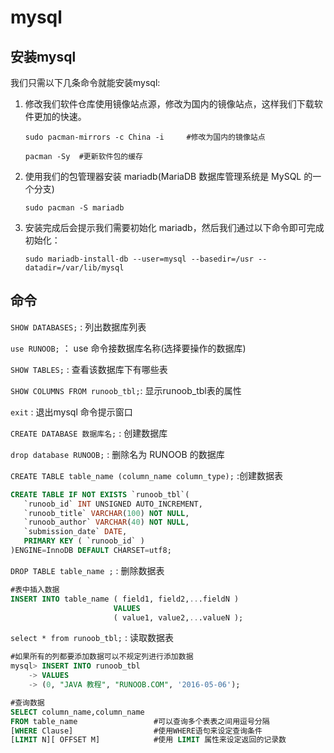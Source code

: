 # mysql

## 安装mysql

我们只需以下几条命令就能安装mysql:

1. 修改我们软件仓库使用镜像站点源，修改为国内的镜像站点，这样我们下载软件更加的快速。

    ```test
    sudo pacman-mirrors -c China -i     #修改为国内的镜像站点

    pacman -Sy  #更新软件包的缓存
    ```

2. 使用我们的包管理器安装 mariadb(MariaDB 数据库管理系统是 MySQL 的一个分支)

    `sudo pacman -S mariadb`

3. 安装完成后会提示我们需要初始化 mariadb，然后我们通过以下命令即可完成初始化：

    `sudo mariadb-install-db --user=mysql --basedir=/usr --datadir=/var/lib/mysql`

## 命令

`SHOW DATABASES;` : 列出数据库列表

`use RUNOOB;` ： use 命令接数据库名称(选择要操作的数据库)

`SHOW TABLES;` : 查看该数据库下有哪些表

`SHOW COLUMNS FROM runoob_tbl;`:  显示runoob_tbl表的属性

`exit` : 退出mysql 命令提示窗口

`CREATE DATABASE 数据库名;` : 创建数据库

`drop database RUNOOB;` : 删除名为 RUNOOB 的数据库

`CREATE TABLE table_name (column_name column_type);` :创建数据表

```sql
CREATE TABLE IF NOT EXISTS `runoob_tbl`(
   `runoob_id` INT UNSIGNED AUTO_INCREMENT,
   `runoob_title` VARCHAR(100) NOT NULL,
   `runoob_author` VARCHAR(40) NOT NULL,
   `submission_date` DATE,
   PRIMARY KEY ( `runoob_id` )
)ENGINE=InnoDB DEFAULT CHARSET=utf8;
```

`DROP TABLE table_name ;` : 删除数据表

```sql
#表中插入数据
INSERT INTO table_name ( field1, field2,...fieldN )
                       VALUES
                       ( value1, value2,...valueN );
```

`select * from runoob_tbl;` : 读取数据表

```sql
#如果所有的列都要添加数据可以不规定列进行添加数据
mysql> INSERT INTO runoob_tbl
    -> VALUES
    -> (0, "JAVA 教程", "RUNOOB.COM", '2016-05-06');
```

```sql
#查询数据
SELECT column_name,column_name  
FROM table_name                 #可以查询多个表表之间用逗号分隔
[WHERE Clause]                  #使用WHERE语句来设定查询条件
[LIMIT N][ OFFSET M]            #使用 LIMIT 属性来设定返回的记录数
```
